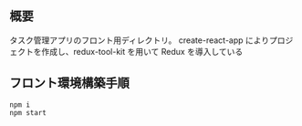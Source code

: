 ## 概要

タスク管理アプリのフロント用ディレクトリ。
create-react-app によりプロジェクトを作成し、redux-tool-kit を用いて Redux を導入している

## フロント環境構築手順

```
npm i
npm start
```

